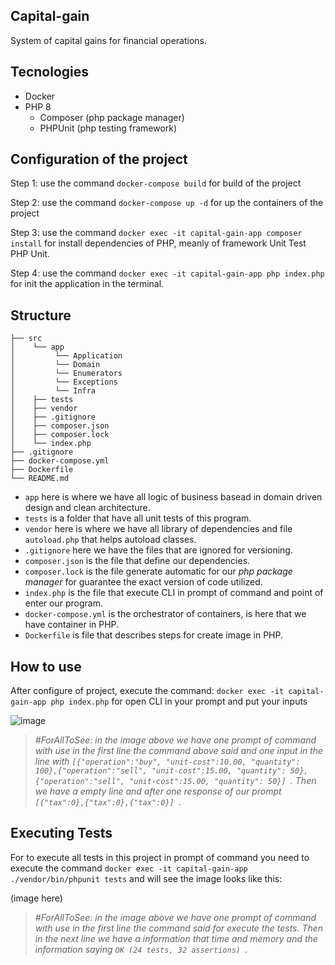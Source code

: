 ## Capital-gain
System of capital gains for financial operations.

## Tecnologies 

* Docker
* PHP 8
  * Composer (php package manager)
  * PHPUnit (php testing framework)

## Configuration of the project

Step 1: use the command `docker-compose build` for build of the project 

Step 2: use the command `docker-compose up -d` for up the containers of the project

Step 3: use the command `docker exec -it capital-gain-app composer install` for install dependencies of PHP, meanly of framework Unit Test PHP Unit.

Step 4: use the command `docker exec -it capital-gain-app php index.php` for init the application in the terminal.

## Structure

```
├── src
│    └── app
│         └── Application
│         └── Domain
│         └── Enumerators
│         └── Exceptions
│         └── Infra
│    ├── tests
│    ├── vendor
│    ├── .gitignore
│    ├── composer.json
│    ├── composer.lock
│    └── index.php
├── .gitignore    
├── docker-compose.yml
├── Dockerfile
└── README.md
```

- `app` here is where we have all logic of business basead in domain driven design and clean architecture.
- `tests` is a folder that have all unit tests of this program.
- `vendor` here is where we have all library of dependencies and file `autoload.php` that helps autoload classes.
- `.gitignore` here we have the files that are ignored for versioning.
- `composer.json` is the file that define our dependencies.
- `composer.lock` is the file generate automatic for our _php package manager_ for guarantee the exact version of code utilized. 
- `index.php` is the file that execute CLI in prompt of command and point of enter our program.
- `docker-compose.yml` is the orchestrator of containers, is here that we have container in PHP.
- `Dockerfile` is file that describes steps for create image in PHP.


## How to use

After configure of project, execute the command: `docker exec -it capital-gain-app php index.php` for open CLI in your prompt and put your inputs

![image](https://user-images.githubusercontent.com/26749585/164738740-f6f61175-0f97-4551-8a3e-207cace45fb1.png)
> _#ForAllToSee: in the image above we have one prompt of command with use in the first line the command above said and 
one input in the line with `[{"operation":"buy", "unit-cost":10.00, "quantity": 100},{"operation":"sell", "unit-cost":15.00, "quantity": 50},{"operation":"sell", "unit-cost":15.00, "quantity": 50}]
`. Then we have a empty line and after one response of our prompt `[{"tax":0},{"tax":0},{"tax":0}]
`._

## Executing Tests

For to execute all tests in this project in prompt of command you need to execute the command `docker exec -it capital-gain-app ./vendor/bin/phpunit tests` and will see the image looks like this:

(image here)
> _#ForAllToSee: in the image above we have one prompt of command with use in the first line the command said for execute the tests. Then in the next line we have a information that time and memory and the information saying `OK (24 tests, 32 assertions)
`_.
